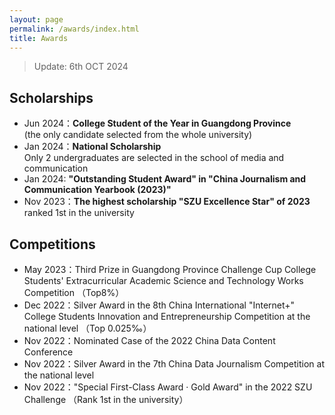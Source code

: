 ```yaml
---
layout: page
permalink: /awards/index.html
title: Awards
---
```


> Update: 6th OCT 2024

## Scholarships

- Jun 2024：**College Student of the Year in Guangdong Province** <br>(the only candidate selected from the whole university)
- Jan 2024：**National Scholarship**<br>Only 2 undergraduates are selected in the school of media and communication
- Jan 2024: **"Outstanding Student Award" in "China Journalism and Communication Yearbook (2023)"**
- Nov 2023：**The highest scholarship "SZU Excellence Star" of 2023** <br>ranked 1st in the university<br>

## Competitions

- May 2023：Third Prize in Guangdong Province Challenge Cup College Students' Extracurricular Academic Science and Technology Works Competition （Top8%）
- Dec 2022：Silver Award in the 8th China International "Internet+" College Students Innovation and Entrepreneurship Competition at the national level （Top 0.025‰）
- Nov 2022：Nominated Case of the 2022 China Data Content Conference
- Nov 2022：Silver Award in the 7th China Data Journalism Competition at the national level
- Nov 2022："Special First-Class Award · Gold Award" in the 2022 SZU Challenge （Rank 1st in the university）<br>

<br>
